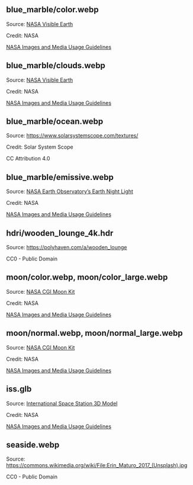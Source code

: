 ## blue_marble/color.webp

Source: [NASA Visible Earth](https://visibleearth.nasa.gov/collection/1484/blue-marble)

Credit: NASA

[NASA Images and Media Usage Guidelines](https://www.nasa.gov/nasa-brand-center/images-and-media/)

## blue_marble/clouds.webp

Source: [NASA Visible Earth](https://visibleearth.nasa.gov/collection/1484/blue-marble)

Credit: NASA

[NASA Images and Media Usage Guidelines](https://www.nasa.gov/nasa-brand-center/images-and-media/)

## blue_marble/ocean.webp

Source: https://www.solarsystemscope.com/textures/

Credit: Solar System Scope

CC Attribution 4.0

## blue_marble/emissive.webp

Source: [NASA Earth Observatory’s Earth Night Light](https://earthobservatory.nasa.gov/features/NightLights)

Credit: NASA

[NASA Images and Media Usage Guidelines](https://www.nasa.gov/nasa-brand-center/images-and-media/)

## hdri/wooden_lounge_4k.hdr

Source: https://polyhaven.com/a/wooden_lounge

CC0 - Public Domain

## moon/color.webp, moon/color_large.webp

Source: [NASA CGI Moon Kit](https://svs.gsfc.nasa.gov/4720/)

Credit: NASA

[NASA Images and Media Usage Guidelines](https://www.nasa.gov/nasa-brand-center/images-and-media/)

## moon/normal.webp, moon/normal_large.webp

Source: [NASA CGI Moon Kit](https://svs.gsfc.nasa.gov/4720/)

Credit: NASA

[NASA Images and Media Usage Guidelines](https://www.nasa.gov/nasa-brand-center/images-and-media/)

## iss.glb

Source: [International Space Station 3D Model](https://science.nasa.gov/resource/international-space-station-3d-model/)

Credit: NASA

[NASA Images and Media Usage Guidelines](https://www.nasa.gov/nasa-brand-center/images-and-media/)

## seaside.webp

Source: https://commons.wikimedia.org/wiki/File:Erin_Maturo_2017_(Unsplash).jpg

CC0 - Public Domain

